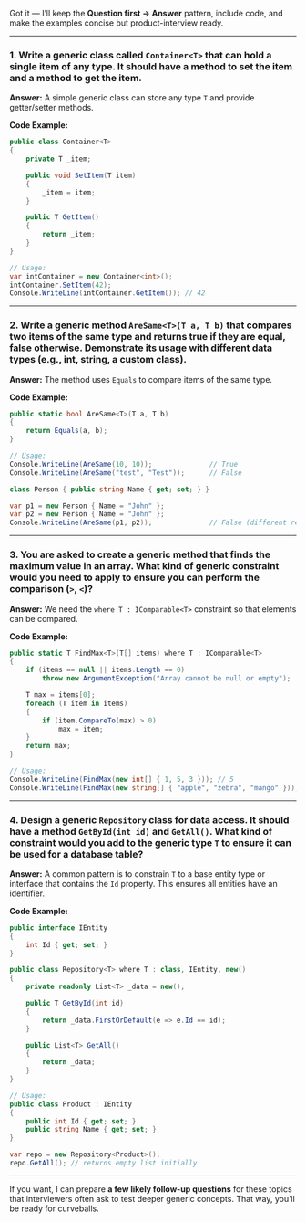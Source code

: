 Got it — I’ll keep the **Question first → Answer** pattern, include code, and make the examples concise but product-interview ready.

---

### **1. Write a generic class called `Container<T>` that can hold a single item of any type. It should have a method to set the item and a method to get the item.**

**Answer:**
A simple generic class can store any type `T` and provide getter/setter methods.

**Code Example:**

```csharp
public class Container<T>
{
    private T _item;

    public void SetItem(T item)
    {
        _item = item;
    }

    public T GetItem()
    {
        return _item;
    }
}

// Usage:
var intContainer = new Container<int>();
intContainer.SetItem(42);
Console.WriteLine(intContainer.GetItem()); // 42
```

---

### **2. Write a generic method `AreSame<T>(T a, T b)` that compares two items of the same type and returns true if they are equal, false otherwise. Demonstrate its usage with different data types (e.g., int, string, a custom class).**

**Answer:**
The method uses `Equals` to compare items of the same type.

**Code Example:**

```csharp
public static bool AreSame<T>(T a, T b)
{
    return Equals(a, b);
}

// Usage:
Console.WriteLine(AreSame(10, 10));              // True
Console.WriteLine(AreSame("test", "Test"));      // False

class Person { public string Name { get; set; } }

var p1 = new Person { Name = "John" };
var p2 = new Person { Name = "John" };
Console.WriteLine(AreSame(p1, p2));              // False (different references)
```

---

### **3. You are asked to create a generic method that finds the maximum value in an array. What kind of generic constraint would you need to apply to ensure you can perform the comparison (`>`, `<`)?**

**Answer:**
We need the `where T : IComparable<T>` constraint so that elements can be compared.

**Code Example:**

```csharp
public static T FindMax<T>(T[] items) where T : IComparable<T>
{
    if (items == null || items.Length == 0)
        throw new ArgumentException("Array cannot be null or empty");

    T max = items[0];
    foreach (T item in items)
    {
        if (item.CompareTo(max) > 0)
            max = item;
    }
    return max;
}

// Usage:
Console.WriteLine(FindMax(new int[] { 1, 5, 3 })); // 5
Console.WriteLine(FindMax(new string[] { "apple", "zebra", "mango" })); // zebra
```

---

### **4. Design a generic `Repository` class for data access. It should have a method `GetById(int id)` and `GetAll()`. What kind of constraint would you add to the generic type `T` to ensure it can be used for a database table?**

**Answer:**
A common pattern is to constrain `T` to a base entity type or interface that contains the `Id` property. This ensures all entities have an identifier.

**Code Example:**

```csharp
public interface IEntity
{
    int Id { get; set; }
}

public class Repository<T> where T : class, IEntity, new()
{
    private readonly List<T> _data = new();

    public T GetById(int id)
    {
        return _data.FirstOrDefault(e => e.Id == id);
    }

    public List<T> GetAll()
    {
        return _data;
    }
}

// Usage:
public class Product : IEntity
{
    public int Id { get; set; }
    public string Name { get; set; }
}

var repo = new Repository<Product>();
repo.GetAll(); // returns empty list initially
```

---

If you want, I can prepare **a few likely follow-up questions** for these topics that interviewers often ask to test deeper generic concepts. That way, you’ll be ready for curveballs.
